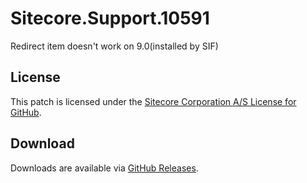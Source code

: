 # Sitecore.Support.10591
Redirect item doesn't work on 9.0(installed by SIF)

## License  
This patch is licensed under the [Sitecore Corporation A/S License for GitHub](https://github.com/sitecoresupport/Sitecore.Support.10591/blob/master/LICENSE).  

## Download  
Downloads are available via [GitHub Releases](https://github.com/sitecoresupport/Sitecore.Support.10591/releases).  
